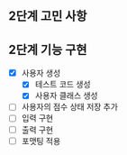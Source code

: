 ## 2단계 고민 사항

## 2단계 기능 구현
* [X] 사용자 생성
    * [X] 테스트 코드 생성
    * [X] 사용자 클래스 생성
* [ ] 사용자의 점수 상태 저장 추가
* [ ] 입력 구현
* [ ] 출력 구현
* [ ] 포맷팅 적용
